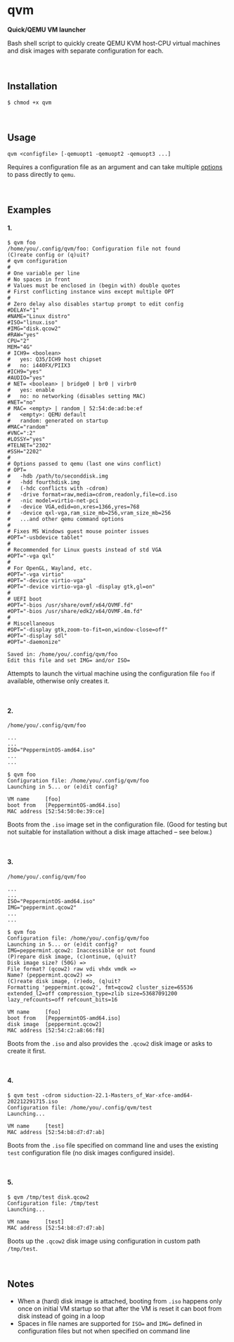# qvm
**Quick/QEMU VM launcher**

Bash shell script to quickly create QEMU KVM host-CPU virtual machines and disk images with separate configuration for each.

<br>

## Installation

```
$ chmod +x qvm
```

<br>

## Usage

```
qvm <configfile> [-qemuopt1 -qemuopt2 -qemuopt3 ...]
```

Requires a configuration file as an argument and can take multiple [options](https://man.archlinux.org/man/qemu.1) to pass directly to `qemu`.

<br>

## Examples

#### 1.
```
$ qvm foo
/home/you/.config/qvm/foo: Configuration file not found
(C)reate config or (q)uit?
# qvm configuration
#
# One variable per line
# No spaces in front
# Values must be enclosed in (begin with) double quotes
# First conflicting instance wins except multiple OPT
#
# Zero delay also disables startup prompt to edit config
#DELAY="1"
#NAME="Linux distro"
#ISO="linux.iso"
#IMG="disk.qcow2"
#RAW="yes"
CPU="2"
MEM="4G"
# ICH9= <boolean>
#   yes: Q35/ICH9 host chipset
#   no: i440FX/PIIX3
#ICH9="yes"
#AUDIO="yes"
# NET= <boolean> | bridge0 | br0 | virbr0
#   yes: enable
#   no: no networking (disables setting MAC)
#NET="no"
# MAC= <empty> | random | 52:54:de:ad:be:ef
#   <empty>: QEMU default
#   random: generated on startup
#MAC="random"
#VNC=":2"
#LOSSY="yes"
#TELNET="2302"
#SSH="2202"
#
# Options passed to qemu (last one wins conflict)
# OPT=
#   -hdb /path/to/seconddisk.img
#   -hdd fourthdisk.img
#   (-hdc conflicts with -cdrom)
#   -drive format=raw,media=cdrom,readonly,file=cd.iso
#   -nic model=virtio-net-pci
#   -device VGA,edid=on,xres=1366,yres=768
#   -device qxl-vga,ram_size_mb=256,vram_size_mb=256
#   ...and other qemu command options
#
# Fixes MS Windows guest mouse pointer issues
#OPT="-usbdevice tablet"
#
# Recommended for Linux guests instead of std VGA
#OPT="-vga qxl"
#
# For OpenGL, Wayland, etc.
#OPT="-vga virtio"
#OPT="-device virtio-vga"
#OPT="-device virtio-vga-gl -display gtk,gl=on"
#
# UEFI boot
#OPT="-bios /usr/share/ovmf/x64/OVMF.fd"
#OPT="-bios /usr/share/edk2/x64/OVMF.4m.fd"
#
# Miscellaneous
#OPT="-display gtk,zoom-to-fit=on,window-close=off"
#OPT="-display sdl"
#OPT="-daemonize"

Saved in: /home/you/.config/qvm/foo
Edit this file and set IMG= and/or ISO=
```

Attempts to launch the virtual machine using the configuration file `foo` if available, otherwise only creates it.

<br>

#### 2.
`/home/you/.config/qvm/foo`
```
...
...
ISO="PeppermintOS-amd64.iso"
...
...
```

```
$ qvm foo
Configuration file: /home/you/.config/qvm/foo
Launching in 5... or (e)dit config?

VM name     [foo]
boot from   [PeppermintOS-amd64.iso]
MAC address [52:54:50:0e:39:ce]
```

Boots from the `.iso` image set in the configuration file. (Good for testing but not suitable for installation without a disk image attached – see below.)

<br>

#### 3.
`/home/you/.config/qvm/foo`
```
...
...
ISO="PeppermintOS-amd64.iso"
IMG="peppermint.qcow2"
...
...
```

```
$ qvm foo
Configuration file: /home/you/.config/qvm/foo
Launching in 5... or (e)dit config?
IMG=peppermint.qcow2: Inaccessible or not found
(P)repare disk image, (c)ontinue, (q)uit?
Disk image size? (50G) => 
File format? (qcow2) raw vdi vhdx vmdk => 
Name? (peppermint.qcow2) => 
(C)reate disk image, (r)edo, (q)uit?
Formatting 'peppermint.qcow2', fmt=qcow2 cluster_size=65536 extended_l2=off compression_type=zlib size=53687091200 lazy_refcounts=off refcount_bits=16

VM name     [foo]
boot from   [PeppermintOS-amd64.iso]
disk image  [peppermint.qcow2]
MAC address [52:54:c2:a8:66:f8]
```

Boots from the `.iso` and also provides the `.qcow2` disk image or asks to create it first.

<br>

#### 4.
```
$ qvm test -cdrom siduction-22.1-Masters_of_War-xfce-amd64-202212291715.iso
Configuration file: /home/you/.config/qvm/test
Launching...

VM name     [test]
MAC address [52:54:b8:d7:d7:ab]
```

Boots from the `.iso` file specified on command line and uses the existing `test` configuration file (no disk images configured inside).

<br>

#### 5.
```
$ qvm /tmp/test disk.qcow2
Configuration file: /tmp/test
Launching...

VM name     [test]
MAC address [52:54:b8:d7:d7:ab]
```

Boots up the `.qcow2` disk image using configuration in custom path `/tmp/test`.

<br>

## Notes
* When a (hard) disk image is attached, booting from `.iso` happens only once on initial VM startup so that after the VM is reset it can boot from disk instead of going in a loop
* Spaces in file names are supported for `ISO=` and `IMG=` defined in configuration files but not when specified on command line
